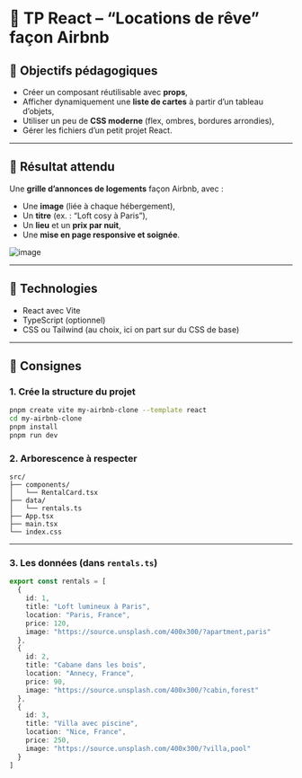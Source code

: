 # 🏡 TP React – “Locations de rêve” façon Airbnb

## 🎯 Objectifs pédagogiques

* Créer un composant réutilisable avec **props**,
* Afficher dynamiquement une **liste de cartes** à partir d’un tableau d’objets,
* Utiliser un peu de **CSS moderne** (flex, ombres, bordures arrondies),
* Gérer les fichiers d’un petit projet React.

---

## 📸 Résultat attendu

Une **grille d’annonces de logements** façon Airbnb, avec :

* Une **image** (liée à chaque hébergement),
* Un **titre** (ex. : “Loft cosy à Paris”),
* Un **lieu** et un **prix par nuit**,
* Une **mise en page responsive et soignée**.

![image](MaquetteRBnB.png)

---

## 🧰 Technologies

* React avec Vite
* TypeScript (optionnel)
* CSS ou Tailwind (au choix, ici on part sur du CSS de base)

---

## 📝 Consignes

### 1. Crée la structure du projet

```bash
pnpm create vite my-airbnb-clone --template react
cd my-airbnb-clone
pnpm install
pnpm run dev
```

### 2. Arborescence à respecter

```
src/
├── components/
│   └── RentalCard.tsx
├── data/
│   └── rentals.ts
├── App.tsx
├── main.tsx
└── index.css
```

---

### 3. Les données (dans `rentals.ts`)

```ts
export const rentals = [
  {
    id: 1,
    title: "Loft lumineux à Paris",
    location: "Paris, France",
    price: 120,
    image: "https://source.unsplash.com/400x300/?apartment,paris"
  },
  {
    id: 2,
    title: "Cabane dans les bois",
    location: "Annecy, France",
    price: 90,
    image: "https://source.unsplash.com/400x300/?cabin,forest"
  },
  {
    id: 3,
    title: "Villa avec piscine",
    location: "Nice, France",
    price: 250,
    image: "https://source.unsplash.com/400x300/?villa,pool"
  }
]
```






 